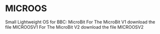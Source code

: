 # MICROOS
Small Lightweight OS for BBC: MicroBit
For The MicroBit V1 download the file MICROOSV1
For The MicroBit V2 download the file MICROOSV2
